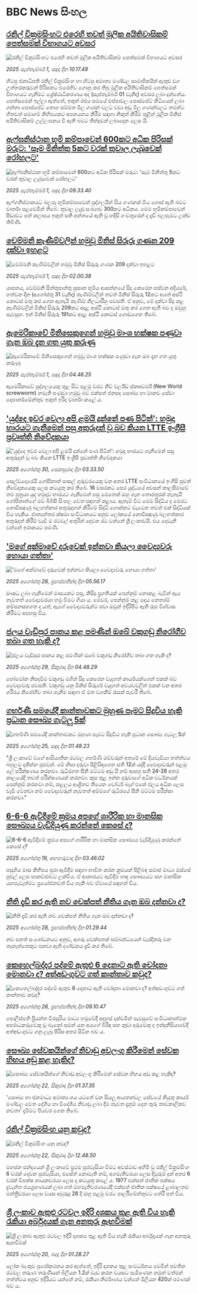 # BBC News සිංහල## [රනිල් වික්‍රමසිංහට එරෙහි තවත් මූලික අයිතිවාසිකම් පෙත්සමක් විභාගයට අවසර](https://www.bbc.com/sinhala/articles/c24zej8jv3zo?at_medium=RSS&at_campaign=rss?at_campaign=githubrss)![රනිල් වික්‍රමසිංහට එරෙහි තවත් මූලික අයිතිවාසිකම් පෙත්සමක් විභාගයට අවසර](https://ichef.bbci.co.uk/ace/ws/240/cpsprodpb/c6dd/live/bafede10-871a-11f0-8539-299a7a7c0d9c.jpg)_2025 සැප්තැම්බර් 1, සඳුදා දින 10.17.49_හිටපු ජනාධිපති රනිල් වික්‍රමසිංහ  හා හිටපු අමාත්‍ය මණ්ඩල සාමාජිකයින් ඇතුළු වග උත්තරකරුවන් පිරිසකට එරෙහිව ගොනු කර තිබූ මූලික අයිතිවාසිකම් පෙත්සමක් විභාගයට ගැනීමට ශ්‍රේෂ්ඨාධිකරණය අද (සැප්තැම්බර් 01 වැනිදා) අවසර ලබා දුන්නේය.
පෙත්සමෙන් ඉල්ලා ඇත්තේ, ඉකුත් රජය සමයේ එප්පාවල පොස්පේට් නිධියෙන් ලබා ගන්නා පොස්පේට් තොග සම්මත මිල ගණන් වලට වඩා අඩු මිල ගණන්වලට තමන්ට හිතවත් සමාගම් කිහිපයකට අපනයනය කිරීම සඳහා නිකුත් කිරීම තුළින් මූලික මිනිස් අයිතිවාසිකම් උල්ලංඝනය වී ඇති බවට තීන්දුවක් ලබාදෙන ලෙස යි.## [ඇෆ්ඝනිස්ථාන භූමි කම්පාවෙන් 600කට අධික පිරිසක් මරුට: 'සෑම මිනිත්තු 5කට වරක් තුවාල ලැබූවෙක් රෝහලට'](https://www.bbc.com/sinhala/articles/c3v3gywkxgeo?at_medium=RSS&at_campaign=rss?at_campaign=githubrss)![ඇෆ්ඝනිස්ථාන භූමි කම්පාවෙන් 600කට අධික පිරිසක් මරුට: 'සෑම මිනිත්තු 5කට වරක් තුවාල ලැබූවෙක් රෝහලට'](https://ichef.bbci.co.uk/ace/ws/240/cpsprodpb/78c8/live/1d1d9c10-8718-11f0-84c8-99de564f0440.jpg)_2025 සැප්තැම්බර් 1, සඳුදා දින 09.33.40_ඇෆ්ගනිස්ථානයට බලපෑ භූමිකම්පාවෙන් පුද්ගලයින් සිය ගණනක් මිය ගොස් ඇති බවට වාර්තා පළවෙමින් තිබේ. තුවාල ලැබූ සංඛ්‍යාව 300කට අධිකය.
මෙම භූමිකම්පාවෙන් පීඩාවට පත් කලාපය ඉකුත් සති අන්තයේ ඇති වූ හදිසි ගංවතුරෙන් ද දැඩි බලපෑමට ලක්ව තිබිණි.## [චෙම්මනි කැණීම්වලින් හමුවූ මිනිස් සිරුරු ගණන 209 දක්වා ඉහළට](https://www.bbc.com/sinhala/articles/cd0dmxne28no?at_medium=RSS&at_campaign=rss?at_campaign=githubrss)![චෙම්මනි කැණීම්වලින් හමුවූ මිනිස් සිරුරු ගණන 209 දක්වා ඉහළට](https://ichef.bbci.co.uk/ace/ws/240/cpsprodpb/7cf1/live/a7710810-8561-11f0-b391-6936825093bd.jpg)_2025 සැප්තැම්බර් 1, සඳුදා දින 02.00.38_යාපනය, චෙම්මනි සිත්තුපාත්තු සුසාන භූමිය ආසන්නයේ සිදු කෙරෙන පස්වන අදියරේ, හත්වන දින (අගෝස්තු 31 වැනිදා) කැණීම්වලින් තවත් මිනිස් සිරුරු 12කට අයත් අස්ථි කොටස් මතු කර ගෙන ඇතැයි කැණීම් නිලධාරීහු පවසති.
ඒ අනුව, මේ දක්වා සිදු කළ කැණීම්වලින් මිනිස් සිරුරු 209කට අදාළ අස්ථි කොටස් මතු කර ගෙන ඇති බව ද ඔවුහු පැවසූහ. ඉන් මිනිස් සිරුරු 191කට අදාළ අස්ථි කොටස් ගොඩගෙන තිබේ.## [ඇමෙරිකාවේ මිනිසෙකුගෙන් හමුවූ මාංශ භක්ෂක පණුවා ගැන ඔබ දැන ගත යුතු කරුණු](https://www.bbc.com/sinhala/articles/cvgn2zkzek2o?at_medium=RSS&at_campaign=rss?at_campaign=githubrss)![ඇමෙරිකාවේ මිනිසෙකුගෙන් හමුවූ මාංශ භක්ෂක පණුවා ගැන ඔබ දැන ගත යුතු කරුණු](https://ichef.bbci.co.uk/ace/ws/240/cpsprodpb/06b8/live/00600780-8285-11f0-856b-cd8744058cb6.jpg)_2025 සැප්තැම්බර් 1, සඳුදා දින 04.46.25_ඇමෙරිකාවේ පුද්ගලයෙකු තුළ සිට පළමු වරට නිව් වර්ල්ඩ් ස්කෲවර්ම් (New World screwworm) නමැති පණුවා හමුවූ බව එක්සත් ජනපද සෞඛ්‍ය හා මානව සේවා දෙපාර්තමේන්තුව ඉකුත් ඉරිදා වාර්තා කළේ ය.## ['යුද්දෙ ඉවර වෙලා අපි ළමයි දුන්නේ පණ පිටින්': හමුදා භාරයට ගැනීමෙන් පසු අතුරුදන් වූ බව කියන LTTE ඉංග්‍රීසී ප්‍රවෘත්ති නිවේදකයා](https://www.bbc.com/sinhala/articles/cp8z1dy2zn3o?at_medium=RSS&at_campaign=rss?at_campaign=githubrss)!['යුද්දෙ ඉවර වෙලා අපි ළමයි දුන්නේ පණ පිටින්': හමුදා භාරයට ගැනීමෙන් පසු අතුරුදන් වූ බව කියන LTTE ඉංග්‍රීසී ප්‍රවෘත්ති නිවේදකයා](https://ichef.bbci.co.uk/ace/ws/240/cpsprodpb/9f2b/live/3c7f3820-7e71-11f0-8eec-4ff8283ed204.jpg)_2025 අගෝස්තු 30, සෙනසුරාදා දින 03.33.50_සෙල්වදොරෙයි ගෝපිනාත් පාසල් ගුරුවරයෙකු වන අතර LTTE සංවිධානයේ ඉංගීසි පුවත් නිවේදකයෙකු ලෙස කටයුතු කර තිබේ. 16 වසරකට පෙර යුද්ධයේ අවසන් කාලසීමාවේ තම පුත්‍රයා යුද හමුදාව භාරයට ගැනීමෙන් පසු මෙතෙක් ඔහු ගැන තොරතුරක් නැතැයි  ගෝපිනාත්ගේ මව බීබීසී සිංහල වෙත සඳහන් කළාය.
ඇතැම් විට මෙම සිද්ධිය ද මෙරට නොවිසඳුණු බලහත්කාර අතුරුදහන් කිරීමේ සිද්ධි ගොන්නට වැටෙන තවත් එක් සිද්ධියක් විය හැකිය. ජාත්‍යන්තර ක්ෂමා සංවිධානයට අනුව ලෝකයේ නොවිසඳුණු බලහත්කාර අතුරුදන් කිරීම් වැඩි ම රටවල් අතුරින් දෙවන රට වන්නේ ශ්‍රී ලංකාවයි. එය දෙවැනි වන්නේ ඉරාකයට පමණි.## ['මගේ අක්මාවේ දරුවෙක් ඉන්නවා කියලා වෛද්‍යවරු හොයා ගත්තා'](https://www.bbc.com/sinhala/articles/cy85znl5mn1o?at_medium=RSS&at_campaign=rss?at_campaign=githubrss)!['මගේ අක්මාවේ දරුවෙක් ඉන්නවා කියලා වෛද්‍යවරු හොයා ගත්තා'](https://ichef.bbci.co.uk/ace/ws/240/cpsprodpb/74e9/live/4b596d00-7f6d-11f0-ab3e-bd52082cd0ae.jpg)_2025 අගෝස්තු 28, බ්‍රහස්පතින්දා දින 05.56.17_ඖෂධ ලබා ගැනීමෙන් මාසයකට පසු, කිසිදු ප්‍රගතියක් පෙන්නුම් නොකළ බැවින් ඇය නැවතත් වෛද්‍යවරයා හමු වීමට ගියා ය. මෙවර, පෙන්නුම් කළ දෙය කෙතරම් කම්පනසහගත ද යත්, ඇගේ වෛද්‍යවරුන්ට පවා ඔවුන් ඉදිරිපිට ඇති රූප විශ්වාස කිරීමට අපහසු විය.## [ජලය වැඩිපුර පානය කළ පමණින් ඔබේ වකුගඩු නිරෝගීව තබා ගත හැකි ද?](https://www.bbc.com/sinhala/articles/cj4wp9nxdy2o?at_medium=RSS&at_campaign=rss?at_campaign=githubrss)![ජලය වැඩිපුර පානය කළ පමණින් ඔබේ වකුගඩු නිරෝගීව තබා ගත හැකි ද?](https://ichef.bbci.co.uk/ace/ws/240/cpsprodpb/fdf7/live/ca5dcf70-7f67-11f0-9b45-d97edf6817de.jpg)_2025 අගෝස්තු 29, සිකුරාදා දින 04.48.29_හෝමෝන නිපදවීම වකුගඩු මගින් සිදු කෙරෙන වැදගත් කාර්යයන්ගෙන් එකක් බව වෛද්‍යවරු පවසති.
වකුගඩු යනු මිනිස් සිරුරේ වැදගත් අවයවවලින් එකක් වන අතර ශරීරය නිරෝගීව තබා ගැනීම සඳහා ඒ මත වගකීම් රැසක් පැවරී තිබේ.## [ගර්භණී සමයේදී කාන්තාවකට මුහුණ පෑමට සිදුවිය හැකි ප්‍රධාන සෞඛ්‍ය ගැටලු 5ක්](https://www.bbc.com/sinhala/articles/ce93mxdnr1jo?at_medium=RSS&at_campaign=rss?at_campaign=githubrss)![ගර්භණී සමයේදී කාන්තාවකට මුහුණ පෑමට සිදුවිය හැකි ප්‍රධාන සෞඛ්‍ය ගැටලු 5ක්](https://ichef.bbci.co.uk/ace/ws/240/cpsprodpb/a8de/live/07a6d9f0-7f4d-11f0-a34f-318be3fb0481.jpg)_2025 අගෝස්තු 25, සඳුදා දින 01.48.23_"ශ්‍රී ලංකාවේ වගේ ආසියාතික රටවල ගර්භණී මව්වරුන් අතරේ මේ දියවැඩියා තත්ත්වය බහුලව දකින්න පුළුවන්. මේ නිසා දරුවා පිළිසිඳගෙන සති 12ක් යද්දී වෛද්‍යවරුන් පළමු ලේ පරීක්ෂණය කරනවා. රුධිරගත සීනි මට්ටම අඩු යි නම් ආපහු සති 24-28 අතර කාලයේදී තවත් පරීක්ෂණයක් කරනවා. කුස තුළ ඉන්න දරුවාගේ අධික වර්ධනයක් පෙන්නුම් කරනවා නම්, කළලය ආශ්‍රිතව තියෙන වෝටර් බෑග් එකේ ජලය අධික ලෙස වැඩි වෙනවා නම් වෛද්‍යවරුන් නැවතත් අම්මගේ රුධිරයේ සීනි මට්ටම පරීක්ෂා කරනවා."## [6-6-6 ඇවිදීමේ ක්‍රමය අපගේ ශාරීරික හා මානසික සෞඛ්‍යය වැඩිදියුණු කරන්නේ කෙසේ ද?](https://www.bbc.com/sinhala/articles/cx23pgd403zo?at_medium=RSS&at_campaign=rss?at_campaign=githubrss)![6-6-6 ඇවිදීමේ ක්‍රමය අපගේ ශාරීරික හා මානසික සෞඛ්‍යය වැඩිදියුණු කරන්නේ කෙසේ ද?](https://ichef.bbci.co.uk/ace/ws/240/cpsprodpb/eb12/live/31ca4fd0-6fc8-11f0-8ffe-3df81ff67cb1.jpg)_2025 අගෝස්තු 19, අඟහරුවාදා දින 03.46.02_පසුගිය මාස කිහිපය පුරා ඇවිදීම සඳහා භාවිත කරන ක්‍රමයක් පිළිබඳ සමාජ මාධ්‍ය ඔස්සේ පුළුල් ලෙස සාකච්ඡාවට ලක්විය. ඒ ආකාරයට ඇවිදීම හෘද සෞඛ්‍යයට සහ මානසික යහපැවැත්මට ප්‍රයෝජනවත් විය හැකි බව ඒවායේ සඳහන් විය.## [නීති දැඩි කර ඇති නව චෙක්පත් නීතිය ගැන ඔබ දන්නවා ද?](https://www.bbc.com/sinhala/articles/cedvjv7lpepo?at_medium=RSS&at_campaign=rss?at_campaign=githubrss)![නීති දැඩි කර ඇති නව චෙක්පත් නීතිය ගැන ඔබ දන්නවා ද?](https://ichef.bbci.co.uk/ace/ws/240/cpsprodpb/509f/live/82878dd0-827d-11f0-a34f-318be3fb0481.jpg)_2025 අගෝස්තු 28, බ්‍රහස්පතින්දා දින 01.29.44_නව පනත් සංශෝධනයට අනුව, අගරු චෙක්පතක් සම්බන්ධයෙන් වැරදිකරු වන තැනැත්තෙකුට පනවා ඇති දණ්ඩනය දැඩි කර තිබේ.## [කෙහෙල්බද්දර පද්මේ ඇතුළු 6 දෙනාට ඇති චෝදනා මොනවා ද? අත්අඩංගුවට ගත් කාන්තාව කවුද?](https://www.bbc.com/sinhala/articles/cpv0e1j2py8o?at_medium=RSS&at_campaign=rss?at_campaign=githubrss)![කෙහෙල්බද්දර පද්මේ ඇතුළු 6 දෙනාට ඇති චෝදනා මොනවා ද? අත්අඩංගුවට ගත් කාන්තාව කවුද?](https://ichef.bbci.co.uk/ace/ws/240/cpsprodpb/31d0/live/44dca0c0-84a7-11f0-b8e6-c9d1af489189.jpg)_2025 අගෝස්තු 28, බ්‍රහස්පතින්දා දින 09.10.47_පොලිස්පති ප්‍රියන්ත වීරසූරිය මාධ්‍ය හමුවේදී අදහස් දක්වමින් පැවසුවේ සංවිධානාත්මක අපරාධකරුවෙකු වූ බැකෝ සමන් යන අයගේ බිරිඳ සහ කුඩා දරුවෙකු ද ඉන්දුනීසියාවේදී අත්අඩංගුවට ගනු ලැබූ පිරිස අතර සිටින බව ය.## [සෞඛ්‍ය සේවකයින්ගේ නිවාඩු අවලංගු කිරීමෙන් සේවක හිඟය අඩු කළ හැකිද?](https://www.bbc.com/sinhala/articles/cx27660kyd4o?at_medium=RSS&at_campaign=rss?at_campaign=githubrss)![සෞඛ්‍ය සේවකයින්ගේ නිවාඩු අවලංගු කිරීමෙන් සේවක හිඟය අඩු කළ හැකිද?](https://ichef.bbci.co.uk/ace/ws/240/cpsprodpb/0c80/live/4c2c2790-7ec3-11f0-ab3e-bd52082cd0ae.jpg)_2025 අගෝස්තු 22, සිකුරාදා දින 01.37.35_'සෞඛ්‍ය හා ජනමාධ්‍ය අමාත්‍යංශය යටතේ වන සියලු ආයතනවල සේවයේ නියුතු කාර්ය මණ්ඩල වෙත දේශීය හා විදේශීය නිවාඩු ලබා දීම නැවත දැනුම් දෙන තුරු තාවකාලිකව නවතා' දැමීමට පියවර ගෙන තිබේ.## [රනිල් වික්‍රමසිංහ යනු කවුද?](https://www.bbc.com/sinhala/articles/cp37pweglw2o?at_medium=RSS&at_campaign=rss?at_campaign=githubrss)![රනිල් වික්‍රමසිංහ යනු කවුද?](https://ichef.bbci.co.uk/ace/ws/240/cpsprodpb/5e7f/live/ca7fa9f0-7f54-11f0-ab3e-bd52082cd0ae.jpg)_2025 අගෝස්තු 22, සිකුරාදා දින 12.48.50_මහජන ඡන්දයෙන් ශ්‍රී ලංකාවේ ප්‍රථම පුරවැසියා වීමට අවස්ථාව අහිමි වූ රනිල් වික්‍රමසිංහ 6 වරක් දෙවන පුරවැසියා, එසේත් නොමැති නම්, අගමැතිවරයා ලෙස දිවුරුම් දුන් අතර 6 වරක් විපක්ෂ නායකවරයා ලෙස ද කටයුතු කළේ ය.
1977 එක්සත් ජාතික පක්ෂය දැවැන්ත ජයග්‍රහණයක් ලබා ගත් මහමැතිවරණයේදී එක්සත් ජාතික පක්ෂයේ ළාබාලතම මන්ත්‍රීවරයා ලෙස වයස අවුරුදු 28 දී ඔහු පළමු වරට පාර්ලිමේන්තුවට තේරී පත් විය.## [ශ්‍රී ලංකාව ඇතුළු රටවල ඉදිරි දශකය තුළ ඇති විය හැකි රැකියා අර්බුදයක් ගැන අනතුරු ඇඟවීමක්](https://www.bbc.com/sinhala/articles/cz71gl0j8l7o?at_medium=RSS&at_campaign=rss?at_campaign=githubrss)![ශ්‍රී ලංකාව ඇතුළු රටවල ඉදිරි දශකය තුළ ඇති විය හැකි රැකියා අර්බුදයක් ගැන අනතුරු ඇඟවීමක්](https://ichef.bbci.co.uk/ace/ws/240/cpsprodpb/c672/live/0db82990-7d89-11f0-ab3e-bd52082cd0ae.jpg)_2025 අගෝස්තු 20, බදාදා දින 01.28.27_ලෝක බැංකුව පුරෝකථනය කර ඇත්තේ, ඉදිරි දශකය තුළ සංවර්ධනය වෙමින් පවතින රටවල තරුණ තරුණියන් බිලියන 1.2ක් වැඩ කරන වයසට පැමිණෙන නමුත් වත්මන් තත්ත්වය අනුව ඉදිරියට යන්නේ නම්, රැකියා නිර්මාණය වන්නේ මිලියන 420ක් පමණක් බව ය.